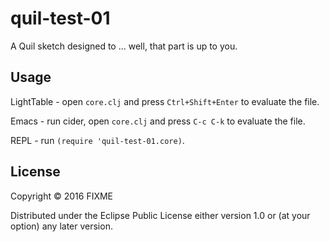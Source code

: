 # quil-test-01

A Quil sketch designed to ... well, that part is up to you.

## Usage

LightTable - open `core.clj` and press `Ctrl+Shift+Enter` to evaluate the file.

Emacs - run cider, open `core.clj` and press `C-c C-k` to evaluate the file.

REPL - run `(require 'quil-test-01.core)`.

## License

Copyright © 2016 FIXME

Distributed under the Eclipse Public License either version 1.0 or (at
your option) any later version.
